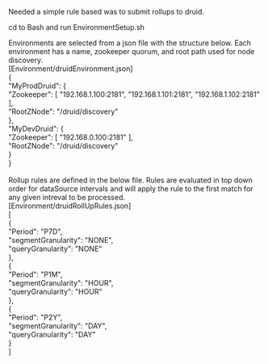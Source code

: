 Needed a simple rule based was to submit rollups to druid.

cd to Bash and run EnvironmentSetup.sh

Environments are selected from a json file with the structure below. Each environment has a name, zookeeper quorum, and root path used for node discovery.<br />
[Environment/druidEnvironment.json]<br />
{<br />
    "MyProdDruid": {<br />
        "Zookeeper": [ "192.168.1.100:2181", "192.168.1.101:2181", "192.168.1.102:2181" ],<br />
        "RootZNode": "/druid/discovery"<br />
    },<br />
    "MyDevDruid": {<br />
        "Zookeeper": [ "192.168.0.100:2181" ],<br />
        "RootZNode": "/druid/discovery"<br />
    }<br />
}<br />
<br />
Rollup rules are defined in the below file. Rules are evaluated in top down order for dataSource intervals and will apply the rule to the first match for any given intreval to be processed.<br />
[Environment/druidRollUpRules.json]<br />
[<br />
    {<br />
        "Period": "P7D",<br />
        "segmentGranularity": "NONE",<br />
        "queryGranularity": "NONE"<br />
    },<br />
    {<br />
        "Period": "P1M",<br />
        "segmentGranularity": "HOUR",<br />
        "queryGranularity": "HOUR"<br />
    },<br />
    {<br />
        "Period": "P2Y",<br />
        "segmentGranularity": "DAY",<br />
        "queryGranularity": "DAY"<br />
    }<br />
]


